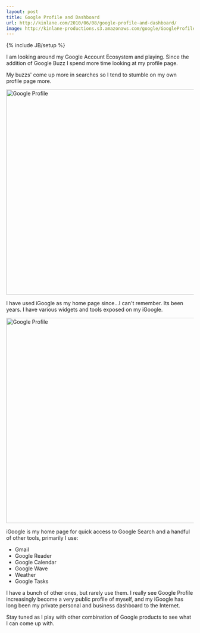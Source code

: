 ```yaml
---
layout: post
title: Google Profile and Dashboard
url: http://kinlane.com/2010/06/08/google-profile-and-dashboard/
image: http://kinlane-productions.s3.amazonaws.com/google/GoogleProfile.PNG
---
```

{% include JB/setup %}
<p>
     I am looking around my Google Account Ecosystem and playing. Since the addition of Google Buzz I spend more time looking at my profile page.
</p>

<p>
     My buzzs' come up more in searches so I tend to stumble on my own profile page more.
</p>

<p>
     <img title="Google Profile" src="http://kinlane-productions.s3.amazonaws.com/google/GoogleProfile.PNG"  width="550" align="center" />
</p>

<p>
     I have used iGoogle as my home page since...I can't remember. Its been years. I have various widgets and tools exposed on my iGoogle.
</p>

<p>
     <img title="Google Profile" src="http://kinlane-productions.s3.amazonaws.com/google/iGoogle.PNG"  width="550" align="center" />
</p>

<p>
     iGoogle is my home page for quick access to Google Search and a handful of other tools, primarily I use:
</p>
<ul class="mainlist">
     <li>Gmail
     </li>
     <li>Google Reader
     </li>
     <li>Google Calendar
     </li>
     <li>Google Wave
     </li>
     <li>Weather
     </li>
     <li>Google Tasks
     </li>
</ul>
<p>
     I have a bunch of other ones, but rarely use them. I really see Google Profile increasingly become a very public profile of myself, and my iGoogle has long been my private personal and business dashboard to the Internet.
</p>

<p>
     Stay tuned as I play with other combination of Google products to see what I can come up with.
</p>